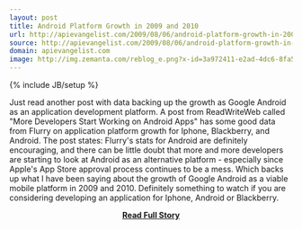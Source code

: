 ```yaml
---
layout: post
title: Android Platform Growth in 2009 and 2010
url: http://apievangelist.com/2009/08/06/android-platform-growth-in-2009-and-2010/
source: http://apievangelist.com/2009/08/06/android-platform-growth-in-2009-and-2010/
domain: apievangelist.com
image: http://img.zemanta.com/reblog_e.png?x-id=3a972411-e2ad-4dc6-8fa5-78e2030fc74f
---
```

{% include JB/setup %}<p>

Just read another post with data backing up the growth as Google Android as an application development platform. A post from ReadWriteWeb called "More Developers Start Working on Android Apps" has some good data from Flurry on application platform growth for Iphone, Blackberry, and Android.
The post states:
Flurry's stats for Android are definitely encouraging, and there can be little doubt that more and more developers are starting to look at Android as an alternative platform - especially since Apple's App Store approval process continues to be a mess.
Which backs up what I have been saying about the growth of Google Android as a viable mobile platform in 2009 and 2010.
Definitely something to watch if you are considering developing an application for Iphone, Android or Blackberry.
</p>
<center><p><a href="http://apievangelist.com/2009/08/06/android-platform-growth-in-2009-and-2010/" style='padding:25px; font-sze:18px; font-weight: bold;'>Read Full Story</a></p></center>
